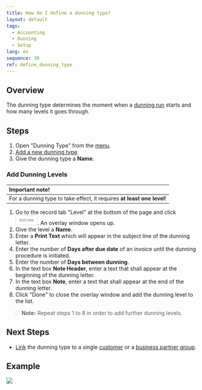 ```yaml
---
title: How do I define a dunning type?
layout: default
tags:
  - Accounting
  - Dunning
  - Setup
lang: en
sequence: 30
ref: define_dunning_type
---
```


## Overview
The dunning type determines the moment when a [dunning run](Dunning_Run) starts and how many levels it goes through.

## Steps
1. Open "Dunning Type" from the [menu](Menu).
1. [Add a new dunning type](New_Record_Window).
1. Give the dunning type a **Name**.

### Add Dunning Levels

| **Important note!** |
| :--- |
| For a dunning type to take effect, it requires **at least one level**! |

1. Go to the record tab "Level" at the bottom of the page and click !["Add new"](assets/Add_New_Button.png). An overlay window opens up.
1. Give the level a **Name**.
1. Enter a **Print Text** which will appear in the subject line of the dunning letter.
1. Enter the number of **Days after due date** of an invoice until the dunning procedure is initiated.
1. Enter the number of **Days between dunning**.
1. In the text box **Note Header**, enter a text that shall appear at the beginning of the dunning letter.
1. In the text box **Note**, enter a text that shall appear at the end of the dunning letter.
1. Click "Done" to close the overlay window and add the dunning level to the list.
 >**Note:** Repeat steps 1 to 8 in order to add further dunning levels.

## Next Steps
- [Link](link_dunning_type_to_partner) the dunning type to a single [customer](New_business_partner_customer) or a [business partner group](New_Business_Partner_Group).

## Example
![](assets/Define_dunning_type.gif)
